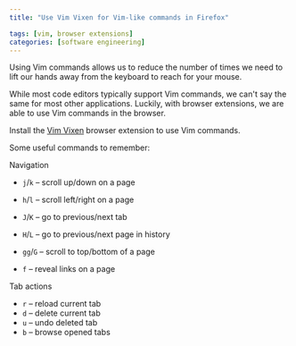```yaml
---
title: "Use Vim Vixen for Vim-like commands in Firefox"

tags: [vim, browser extensions]
categories: [software engineering]
---
```


Using Vim commands allows us to reduce the number of times we need to lift our hands away from the keyboard to reach for your mouse.

While most code editors typically support Vim commands, we can't say the same for most other applications. Luckily, with browser extensions, we are able to use Vim commands in the browser.

Install the [Vim Vixen](https://addons.mozilla.org/en-US/firefox/addon/vim-vixen/) browser extension to use Vim commands.

Some useful commands to remember:

Navigation

- `j`/`k` – scroll up/down on a page
- `h`/`l` – scroll left/right on a page

- `J`/`K` – go to previous/next tab
- `H`/`L` – go to previous/next page in history

- `gg`/`G` – scroll to top/bottom of a page

- `f` – reveal links on a page

Tab actions

- `r` – reload current tab
- `d` – delete current tab
- `u` – undo deleted tab
- `b` – browse opened tabs

